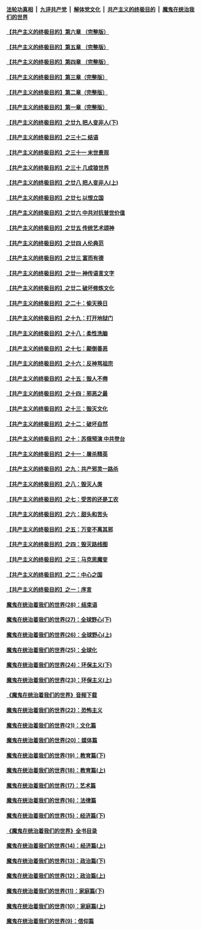 ####  [法轮功真相](../../../../basic/blob/master/README.md?t=05140102) &nbsp;|&nbsp; [九评共产党](../../../../9ping.md/blob/master/README.md?t=05140102) &nbsp;|&nbsp; [解体党文化](../../../../jtdwh.md/blob/master/README.md?t=05140102)  &nbsp;|&nbsp; [共产主义的终极目的](../../../../gczydzjmd.md/blob/master/README.md?t=05140102) &nbsp;|&nbsp; [魔鬼在统治我们的世界](../../../../mgztzwmdsj.md/blob/master/README.md?t=05140102) 

#### [【共产主义的终极目的】第六章 （完整版）](../pages/nsc422/n11428913.md?t=05140102) 

#### [【共产主义的终极目的】第五章 （完整版）](../pages/nsc422/n11428912.md?t=05140102) 

#### [【共产主义的终极目的】第四章 （完整版）](../pages/nsc422/n11428907.md?t=05140102) 

#### [【共产主义的终极目的】第三章（完整版）](../pages/nsc422/n11428848.md?t=05140102) 

#### [【共产主义的终极目的】第二章（完整版）](../pages/nsc422/n11428831.md?t=05140102) 

#### [【共产主义的终极目的】第一章（完整版）](../pages/nsc422/n11417651.md?t=05140102) 

#### [【共产主义的终极目的】之廿九 把人变非人(下)](../pages/nsc422/n11344140.md?t=05140102) 

#### [【共产主义的终极目的】之三十二 结语](../pages/nsc422/n11360535.md?t=05140102) 

#### [【共产主义的终极目的】之三十一 末世景观](../pages/nsc422/n11351129.md?t=05140102) 

#### [【共产主义的终极目的】之三十 几成狼世界](../pages/nsc422/n11348280.md?t=05140102) 

#### [【共产主义的终极目的】之廿八 把人变非人(上)](../pages/nsc422/n11340492.md?t=05140102) 

#### [【共产主义的终极目的】之廿七 以恨立国](../pages/nsc422/n11336944.md?t=05140102) 

#### [【共产主义的终极目的】之廿六 中共对抗普世价值](../pages/nsc422/n11324785.md?t=05140102) 

#### [【共产主义的终极目的】之廿五 传统艺术颂神](../pages/nsc422/n11296396.md?t=05140102) 

#### [【共产主义的终极目的】之廿四 人伦典范](../pages/nsc422/n11296397.md?t=05140102) 

#### [【共产主义的终极目的】之廿三 富而有德](../pages/nsc422/n11283598.md?t=05140102) 

#### [【共产主义的终极目的】之廿一 神传语言文字](../pages/nsc422/n11263265.md?t=05140102) 

#### [【共产主义的终极目的】之廿二 破坏修炼文化](../pages/nsc422/n11245728.md?t=05140102) 

#### [【共产主义的终极目的】之二十：偷天换日](../pages/nsc422/n11238846.md?t=05140102) 

#### [【共产主义的终极目的】之十九：打开地狱门](../pages/nsc422/n11206376.md?t=05140102) 

#### [【共产主义的终极目的】之十八：柔性洗脑](../pages/nsc422/n11199994.md?t=05140102) 

#### [【共产主义的终极目的】之十七：颠倒善恶](../pages/nsc422/n11179782.md?t=05140102) 

#### [【共产主义的终极目的】之十六：反神骂祖宗](../pages/nsc422/n11166798.md?t=05140102) 

#### [【共产主义的终极目的】之十五：毁人不倦](../pages/nsc422/n11166792.md?t=05140102) 

#### [【共产主义的终极目的】之十四：邪恶之最](../pages/nsc422/n11150249.md?t=05140102) 

#### [【共产主义的终极目的】之十三：毁灭文化](../pages/nsc422/n11135227.md?t=05140102) 

#### [【共产主义的终极目的】之十二：破坏自然](../pages/nsc422/n11135214.md?t=05140102) 

#### [【共产主义的终极目的】之十：苏俄预演 中共登台](../pages/nsc422/n11118424.md?t=05140102) 

#### [【共产主义的终极目的】之十一：屠杀精英](../pages/nsc422/n11118442.md?t=05140102) 

#### [【共产主义的终极目的】之九：共产邪灵一路杀](../pages/nsc422/n11114139.md?t=05140102) 

#### [【共产主义的终极目的】之八：毁灭人类](../pages/nsc422/n11108503.md?t=05140102) 

#### [【共产主义的终极目的】之七：受苦的还是工农](../pages/nsc422/n11101809.md?t=05140102) 

#### [【共产主义的终极目的】之六：甜头和苦头](../pages/nsc422/n11096971.md?t=05140102) 

#### [【共产主义的终极目的】之五：万变不离其邪](../pages/nsc422/n11091285.md?t=05140102) 

#### [【共产主义的终极目的】之四：毁灭路线图](../pages/nsc422/n11086284.md?t=05140102) 

#### [【共产主义的终极目的】之三：马克思魔变](../pages/nsc422/n11061941.md?t=05140102) 

#### [【共产主义的终极目的】之二：中心之国](../pages/nsc422/n11047728.md?t=05140102) 

#### [【共产主义的终极目的】之一：序言](../pages/nsc422/n11086077.md?t=05140102) 

#### [魔鬼在统治着我们的世界(28)：结束语](../pages/nsc422/n10936246.md?t=05140102) 

#### [魔鬼在统治着我们的世界(27)：全球野心(下)](../pages/nsc422/n10928319.md?t=05140102) 

#### [魔鬼在统治着我们的世界(26)：全球野心(上)](../pages/nsc422/n10900318.md?t=05140102) 

#### [魔鬼在统治着我们的世界(25)：全球化](../pages/nsc422/n10788205.md?t=05140102) 

#### [魔鬼在统治着我们的世界(24)：环保主义(下)](../pages/nsc422/n10695307.md?t=05140102) 

#### [魔鬼在统治着我们的世界(23)：环保主义(上)](../pages/nsc422/n10688613.md?t=05140102) 

#### [《魔鬼在统治着我们的世界》音频下载](../pages/nsc422/n10635553.md?t=05140102) 

#### [魔鬼在统治着我们的世界(22)：恐怖主义](../pages/nsc422/n10614727.md?t=05140102) 

#### [魔鬼在统治着我们的世界(21)：文化篇](../pages/nsc422/n10597706.md?t=05140102) 

#### [魔鬼在统治着我们的世界(20)：媒体篇](../pages/nsc422/n10586579.md?t=05140102) 

#### [魔鬼在统治着我们的世界(19)：教育篇(下)](../pages/nsc422/n10564808.md?t=05140102) 

#### [魔鬼在统治着我们的世界(18)：教育篇(上)](../pages/nsc422/n10526970.md?t=05140102) 

#### [魔鬼在统治着我们的世界(17)：艺术篇](../pages/nsc422/n10499093.md?t=05140102) 

#### [魔鬼在统治着我们的世界(16)：法律篇](../pages/nsc422/n10485969.md?t=05140102) 

#### [魔鬼在统治着我们的世界(15)：经济篇(下)](../pages/nsc422/n10469975.md?t=05140102) 

#### [《魔鬼在统治着我们的世界》全书目录](../pages/nsc422/n10464261.md?t=05140102) 

#### [魔鬼在统治着我们的世界(14)：经济篇(上)](../pages/nsc422/n10457370.md?t=05140102) 

#### [魔鬼在统治着我们的世界(13)：政治篇(下)](../pages/nsc422/n10448270.md?t=05140102) 

#### [魔鬼在统治着我们的世界(12)：政治篇(上)](../pages/nsc422/n10444576.md?t=05140102) 

#### [魔鬼在统治着我们的世界(11)：家庭篇(下)](../pages/nsc422/n10440961.md?t=05140102) 

#### [魔鬼在统治着我们的世界(10)：家庭篇(上)](../pages/nsc422/n10435448.md?t=05140102) 

#### [魔鬼在统治着我们的世界(9)：信仰篇](../pages/nsc422/n10432159.md?t=05140102) 

